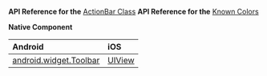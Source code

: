 
**API Reference for the** [ActionBar Class](http://docs.nativescript.org/api-reference/modules/_ui_action_bar_.html)
**API Reference for the** [Known Colors](https://docs.nativescript.org/api-reference/modules/_color_known_colors_)

**Native Component**

| Android                | iOS      |
|:-----------------------|:---------|
| [android.widget.Toolbar](https://developer.android.com/reference/android/widget/Toolbar.html) | [UIView](https://developer.apple.com/library/ios/documentation/UIKit/Reference/UIView_Class/) | 